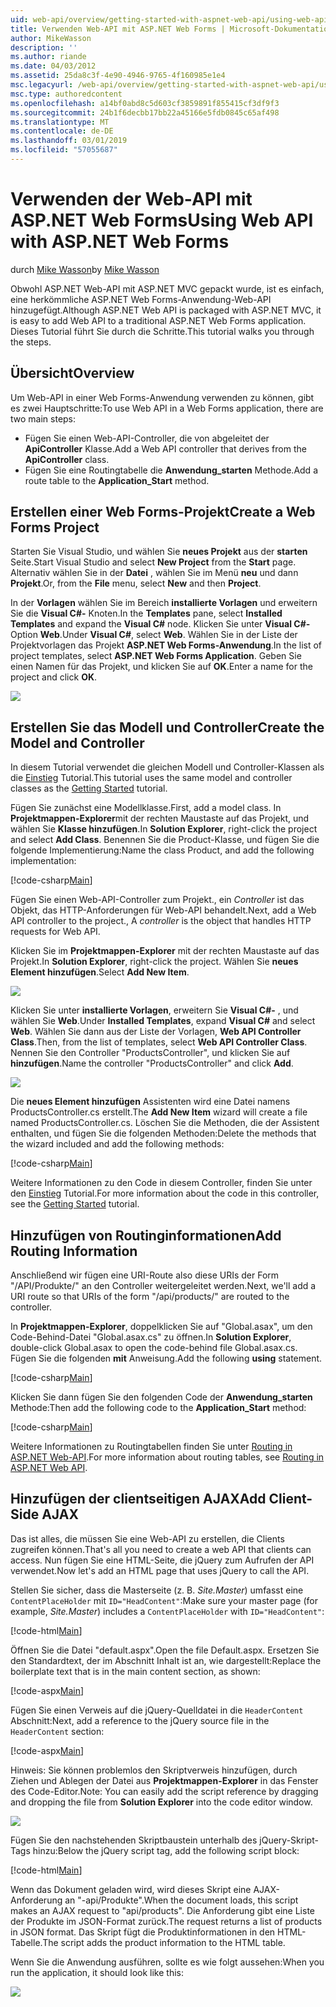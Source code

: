 ```yaml
---
uid: web-api/overview/getting-started-with-aspnet-web-api/using-web-api-with-aspnet-web-forms
title: Verwenden Web-API mit ASP.NET Web Forms | Microsoft-Dokumentation
author: MikeWasson
description: ''
ms.author: riande
ms.date: 04/03/2012
ms.assetid: 25da8c3f-4e90-4946-9765-4f160985e1e4
msc.legacyurl: /web-api/overview/getting-started-with-aspnet-web-api/using-web-api-with-aspnet-web-forms
msc.type: authoredcontent
ms.openlocfilehash: a14bf0abd8c5d603cf3859891f855415cf3df9f3
ms.sourcegitcommit: 24b1f6decbb17bb22a45166e5fdb0845c65af498
ms.translationtype: MT
ms.contentlocale: de-DE
ms.lasthandoff: 03/01/2019
ms.locfileid: "57055687"
---
```

<a name="using-web-api-with-aspnet-web-forms"></a><span data-ttu-id="3d80b-102">Verwenden der Web-API mit ASP.NET Web Forms</span><span class="sxs-lookup"><span data-stu-id="3d80b-102">Using Web API with ASP.NET Web Forms</span></span>
====================
<span data-ttu-id="3d80b-103">durch [Mike Wasson](https://github.com/MikeWasson)</span><span class="sxs-lookup"><span data-stu-id="3d80b-103">by [Mike Wasson](https://github.com/MikeWasson)</span></span>

<span data-ttu-id="3d80b-104">Obwohl ASP.NET Web-API mit ASP.NET MVC gepackt wurde, ist es einfach, eine herkömmliche ASP.NET Web Forms-Anwendung-Web-API hinzugefügt.</span><span class="sxs-lookup"><span data-stu-id="3d80b-104">Although ASP.NET Web API is packaged with ASP.NET MVC, it is easy to add Web API to a traditional ASP.NET Web Forms application.</span></span> <span data-ttu-id="3d80b-105">Dieses Tutorial führt Sie durch die Schritte.</span><span class="sxs-lookup"><span data-stu-id="3d80b-105">This tutorial walks you through the steps.</span></span>

## <a name="overview"></a><span data-ttu-id="3d80b-106">Übersicht</span><span class="sxs-lookup"><span data-stu-id="3d80b-106">Overview</span></span>

<span data-ttu-id="3d80b-107">Um Web-API in einer Web Forms-Anwendung verwenden zu können, gibt es zwei Hauptschritte:</span><span class="sxs-lookup"><span data-stu-id="3d80b-107">To use Web API in a Web Forms application, there are two main steps:</span></span>

- <span data-ttu-id="3d80b-108">Fügen Sie einen Web-API-Controller, die von abgeleitet der **ApiController** Klasse.</span><span class="sxs-lookup"><span data-stu-id="3d80b-108">Add a Web API controller that derives from the **ApiController** class.</span></span>
- <span data-ttu-id="3d80b-109">Fügen Sie eine Routingtabelle die **Anwendung\_starten** Methode.</span><span class="sxs-lookup"><span data-stu-id="3d80b-109">Add a route table to the **Application\_Start** method.</span></span>

## <a name="create-a-web-forms-project"></a><span data-ttu-id="3d80b-110">Erstellen einer Web Forms-Projekt</span><span class="sxs-lookup"><span data-stu-id="3d80b-110">Create a Web Forms Project</span></span>

<span data-ttu-id="3d80b-111">Starten Sie Visual Studio, und wählen Sie **neues Projekt** aus der **starten** Seite.</span><span class="sxs-lookup"><span data-stu-id="3d80b-111">Start Visual Studio and select **New Project** from the **Start** page.</span></span> <span data-ttu-id="3d80b-112">Alternativ wählen Sie in der **Datei** , wählen Sie im Menü **neu** und dann **Projekt**.</span><span class="sxs-lookup"><span data-stu-id="3d80b-112">Or, from the **File** menu, select **New** and then **Project**.</span></span>

<span data-ttu-id="3d80b-113">In der **Vorlagen** wählen Sie im Bereich **installierte Vorlagen** und erweitern Sie die **Visual C#-** Knoten.</span><span class="sxs-lookup"><span data-stu-id="3d80b-113">In the **Templates** pane, select **Installed Templates** and expand the **Visual C#** node.</span></span> <span data-ttu-id="3d80b-114">Klicken Sie unter **Visual C#-** Option **Web**.</span><span class="sxs-lookup"><span data-stu-id="3d80b-114">Under **Visual C#**, select **Web**.</span></span> <span data-ttu-id="3d80b-115">Wählen Sie in der Liste der Projektvorlagen das Projekt **ASP.NET Web Forms-Anwendung**.</span><span class="sxs-lookup"><span data-stu-id="3d80b-115">In the list of project templates, select **ASP.NET Web Forms Application**.</span></span> <span data-ttu-id="3d80b-116">Geben Sie einen Namen für das Projekt, und klicken Sie auf **OK**.</span><span class="sxs-lookup"><span data-stu-id="3d80b-116">Enter a name for the project and click **OK**.</span></span>

![](using-web-api-with-aspnet-web-forms/_static/image1.png)

## <a name="create-the-model-and-controller"></a><span data-ttu-id="3d80b-117">Erstellen Sie das Modell und Controller</span><span class="sxs-lookup"><span data-stu-id="3d80b-117">Create the Model and Controller</span></span>

<span data-ttu-id="3d80b-118">In diesem Tutorial verwendet die gleichen Modell und Controller-Klassen als die [Einstieg](tutorial-your-first-web-api.md) Tutorial.</span><span class="sxs-lookup"><span data-stu-id="3d80b-118">This tutorial uses the same model and controller classes as the [Getting Started](tutorial-your-first-web-api.md) tutorial.</span></span>

<span data-ttu-id="3d80b-119">Fügen Sie zunächst eine Modellklasse.</span><span class="sxs-lookup"><span data-stu-id="3d80b-119">First, add a model class.</span></span> <span data-ttu-id="3d80b-120">In **Projektmappen-Explorer**mit der rechten Maustaste auf das Projekt, und wählen Sie **Klasse hinzufügen**.</span><span class="sxs-lookup"><span data-stu-id="3d80b-120">In **Solution Explorer**, right-click the project and select **Add Class**.</span></span> <span data-ttu-id="3d80b-121">Benennen Sie die Product-Klasse, und fügen Sie die folgende Implementierung:</span><span class="sxs-lookup"><span data-stu-id="3d80b-121">Name the class Product, and add the following implementation:</span></span>

[!code-csharp[Main](using-web-api-with-aspnet-web-forms/samples/sample1.cs)]

<span data-ttu-id="3d80b-122">Fügen Sie einen Web-API-Controller zum Projekt., ein *Controller* ist das Objekt, das HTTP-Anforderungen für Web-API behandelt.</span><span class="sxs-lookup"><span data-stu-id="3d80b-122">Next, add a Web API controller to the project., A *controller* is the object that handles HTTP requests for Web API.</span></span>

<span data-ttu-id="3d80b-123">Klicken Sie im **Projektmappen-Explorer** mit der rechten Maustaste auf das Projekt.</span><span class="sxs-lookup"><span data-stu-id="3d80b-123">In **Solution Explorer**, right-click the project.</span></span> <span data-ttu-id="3d80b-124">Wählen Sie **neues Element hinzufügen**.</span><span class="sxs-lookup"><span data-stu-id="3d80b-124">Select **Add New Item**.</span></span>

![](using-web-api-with-aspnet-web-forms/_static/image2.png)

<span data-ttu-id="3d80b-125">Klicken Sie unter **installierte Vorlagen**, erweitern Sie **Visual C#-** , und wählen Sie **Web**.</span><span class="sxs-lookup"><span data-stu-id="3d80b-125">Under **Installed Templates**, expand **Visual C#** and select **Web**.</span></span> <span data-ttu-id="3d80b-126">Wählen Sie dann aus der Liste der Vorlagen, **Web API Controller Class**.</span><span class="sxs-lookup"><span data-stu-id="3d80b-126">Then, from the list of templates, select **Web API Controller Class**.</span></span> <span data-ttu-id="3d80b-127">Nennen Sie den Controller "ProductsController", und klicken Sie auf **hinzufügen**.</span><span class="sxs-lookup"><span data-stu-id="3d80b-127">Name the controller "ProductsController" and click **Add**.</span></span>

![](using-web-api-with-aspnet-web-forms/_static/image3.png)

<span data-ttu-id="3d80b-128">Die **neues Element hinzufügen** Assistenten wird eine Datei namens ProductsController.cs erstellt.</span><span class="sxs-lookup"><span data-stu-id="3d80b-128">The **Add New Item** wizard will create a file named ProductsController.cs.</span></span> <span data-ttu-id="3d80b-129">Löschen Sie die Methoden, die der Assistent enthalten, und fügen Sie die folgenden Methoden:</span><span class="sxs-lookup"><span data-stu-id="3d80b-129">Delete the methods that the wizard included and add the following methods:</span></span>

[!code-csharp[Main](using-web-api-with-aspnet-web-forms/samples/sample2.cs)]

<span data-ttu-id="3d80b-130">Weitere Informationen zu den Code in diesem Controller, finden Sie unter den [Einstieg](tutorial-your-first-web-api.md) Tutorial.</span><span class="sxs-lookup"><span data-stu-id="3d80b-130">For more information about the code in this controller, see the [Getting Started](tutorial-your-first-web-api.md) tutorial.</span></span>

## <a name="add-routing-information"></a><span data-ttu-id="3d80b-131">Hinzufügen von Routinginformationen</span><span class="sxs-lookup"><span data-stu-id="3d80b-131">Add Routing Information</span></span>

<span data-ttu-id="3d80b-132">Anschließend wir fügen eine URI-Route also diese URIs der Form &quot;/API/Produkte/&quot; an den Controller weitergeleitet werden.</span><span class="sxs-lookup"><span data-stu-id="3d80b-132">Next, we'll add a URI route so that URIs of the form &quot;/api/products/&quot; are routed to the controller.</span></span>

<span data-ttu-id="3d80b-133">In **Projektmappen-Explorer**, doppelklicken Sie auf "Global.asax", um den Code-Behind-Datei "Global.asax.cs" zu öffnen.</span><span class="sxs-lookup"><span data-stu-id="3d80b-133">In **Solution Explorer**, double-click Global.asax to open the code-behind file Global.asax.cs.</span></span> <span data-ttu-id="3d80b-134">Fügen Sie die folgenden **mit** Anweisung.</span><span class="sxs-lookup"><span data-stu-id="3d80b-134">Add the following **using** statement.</span></span>

[!code-csharp[Main](using-web-api-with-aspnet-web-forms/samples/sample3.cs)]

<span data-ttu-id="3d80b-135">Klicken Sie dann fügen Sie den folgenden Code der **Anwendung\_starten** Methode:</span><span class="sxs-lookup"><span data-stu-id="3d80b-135">Then add the following code to the **Application\_Start** method:</span></span>

[!code-csharp[Main](using-web-api-with-aspnet-web-forms/samples/sample4.cs)]

<span data-ttu-id="3d80b-136">Weitere Informationen zu Routingtabellen finden Sie unter [Routing in ASP.NET Web-API](../web-api-routing-and-actions/routing-in-aspnet-web-api.md).</span><span class="sxs-lookup"><span data-stu-id="3d80b-136">For more information about routing tables, see [Routing in ASP.NET Web API](../web-api-routing-and-actions/routing-in-aspnet-web-api.md).</span></span>

## <a name="add-client-side-ajax"></a><span data-ttu-id="3d80b-137">Hinzufügen der clientseitigen AJAX</span><span class="sxs-lookup"><span data-stu-id="3d80b-137">Add Client-Side AJAX</span></span>

<span data-ttu-id="3d80b-138">Das ist alles, die müssen Sie eine Web-API zu erstellen, die Clients zugreifen können.</span><span class="sxs-lookup"><span data-stu-id="3d80b-138">That's all you need to create a web API that clients can access.</span></span> <span data-ttu-id="3d80b-139">Nun fügen Sie eine HTML-Seite, die jQuery zum Aufrufen der API verwendet.</span><span class="sxs-lookup"><span data-stu-id="3d80b-139">Now let's add an HTML page that uses jQuery to call the API.</span></span>

<span data-ttu-id="3d80b-140">Stellen Sie sicher, dass die Masterseite (z. B. *Site.Master*) umfasst eine `ContentPlaceHolder` mit `ID="HeadContent"`:</span><span class="sxs-lookup"><span data-stu-id="3d80b-140">Make sure your master page (for example, *Site.Master*) includes a `ContentPlaceHolder` with `ID="HeadContent"`:</span></span>

[!code-html[Main](using-web-api-with-aspnet-web-forms/samples/sample8.html)]

<span data-ttu-id="3d80b-141">Öffnen Sie die Datei "default.aspx".</span><span class="sxs-lookup"><span data-stu-id="3d80b-141">Open the file Default.aspx.</span></span> <span data-ttu-id="3d80b-142">Ersetzen Sie den Standardtext, der im Abschnitt Inhalt ist an, wie dargestellt:</span><span class="sxs-lookup"><span data-stu-id="3d80b-142">Replace the boilerplate text that is in the main content section, as shown:</span></span>

[!code-aspx[Main](using-web-api-with-aspnet-web-forms/samples/sample5.aspx)]

<span data-ttu-id="3d80b-143">Fügen Sie einen Verweis auf die jQuery-Quelldatei in die `HeaderContent` Abschnitt:</span><span class="sxs-lookup"><span data-stu-id="3d80b-143">Next, add a reference to the jQuery source file in the `HeaderContent` section:</span></span>

[!code-aspx[Main](using-web-api-with-aspnet-web-forms/samples/sample6.aspx?highlight=2)]

<span data-ttu-id="3d80b-144">Hinweis: Sie können problemlos den Skriptverweis hinzufügen, durch Ziehen und Ablegen der Datei aus **Projektmappen-Explorer** in das Fenster des Code-Editor.</span><span class="sxs-lookup"><span data-stu-id="3d80b-144">Note: You can easily add the script reference by dragging and dropping the file from **Solution Explorer** into the code editor window.</span></span>

![](using-web-api-with-aspnet-web-forms/_static/image4.png)

<span data-ttu-id="3d80b-145">Fügen Sie den nachstehenden Skriptbaustein unterhalb des jQuery-Skript-Tags hinzu:</span><span class="sxs-lookup"><span data-stu-id="3d80b-145">Below the jQuery script tag, add the following script block:</span></span>

[!code-html[Main](using-web-api-with-aspnet-web-forms/samples/sample7.html)]

<span data-ttu-id="3d80b-146">Wenn das Dokument geladen wird, wird dieses Skript eine AJAX-Anforderung an &quot;-api/Produkte&quot;.</span><span class="sxs-lookup"><span data-stu-id="3d80b-146">When the document loads, this script makes an AJAX request to &quot;api/products&quot;.</span></span> <span data-ttu-id="3d80b-147">Die Anforderung gibt eine Liste der Produkte im JSON-Format zurück.</span><span class="sxs-lookup"><span data-stu-id="3d80b-147">The request returns a list of products in JSON format.</span></span> <span data-ttu-id="3d80b-148">Das Skript fügt die Produktinformationen in den HTML-Tabelle.</span><span class="sxs-lookup"><span data-stu-id="3d80b-148">The script adds the product information to the HTML table.</span></span>

<span data-ttu-id="3d80b-149">Wenn Sie die Anwendung ausführen, sollte es wie folgt aussehen:</span><span class="sxs-lookup"><span data-stu-id="3d80b-149">When you run the application, it should look like this:</span></span>

![](using-web-api-with-aspnet-web-forms/_static/image5.png)
